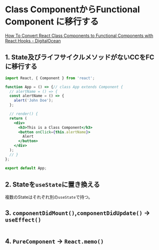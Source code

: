 # Class ComponentからFunctional Component に移行する

[How To Convert React Class Components to Functional Components with React Hooks - DigitalOcean](https://www.digitalocean.com/community/tutorials/five-ways-to-convert-react-class-components-to-functional-components-with-react-hooks)  

## 1. State及びライフサイクルメソッドがないCCをFCに移行する

```jsx
import React, { Component } from 'react';

function App = () => {// class App extends Component {
  // alertName = () => {
  const alertName = () => {
    alert('John Doe');
  };

  // render() {
  return (
    <div>
      <h3>This is a Class Component</h3>
      <button onClick={this.alertName}>
        Alert
      </button>
    </div>
  );
  // }
};

export default App;
```

## 2. Stateを`useState`に置き換える

複数のStateはそれぞれ別の`useState`で持つ。  

## 3. `componentDidMount()`,`componentDidUpdate()` -> `useEffect()`  

```jsx

```

## 4. `PureComponent` -> `React.memo()`

```jsx
```
